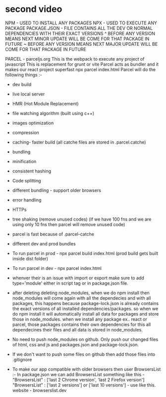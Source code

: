 # second video
NPM - USED TO INSTALL ANY PACKAGES
NPX - USED TO EXECUTE ANY PACKAGE
PACKAGE.JSON - 
FILE CONTAINS ALL THE DEV OR NORMAL DEPENDENCIES WITH THEIR EXACT VERSIONS
^ BEFORE ANY VERSION MEANS NEXT MINOR UPDATE WILL BE COME FOR THAT PACKAGE IN FUTURE
~ BEFORE ANY VERSION MEANS NEXT MAJOR UPDATE WILL BE COME FOR THAT PACKAGE IN FUTURE

PARCEL - parceljs.org
This is the webpack to execute any project of javascript
This is replacement for grunt or vite
Parcel acts as bundler and it makes our react project superfast
npx parcel index.html
Parcel will do the following things :- 
- dev build
- live local server
- HMR (Hot Module Replacement)
- file watching algorithm (built using c++)
- images optimization
- compression
- caching- faster build (all catche files are stored in .parcel.catche)
- bundling
- minification
- consistent hashing
- Code splitting 
- different bundling - support older browsers
- error handling
- HTTPs
- tree shaking (remove unused codes) (if we have 100 fns and we are using only 10 fns then parcel will remove unused code)
- parcel is fast because of .parcel-catche
- different dev and prod bundles
- To run parcel in prod - npx parcel build index.html (prod build gets built inside dist folder)
- To run parcel in dev - npx parcel index.html 


- whenver their is an issue with import or export make sure to add type='module' either in script tag or in package.json file.
- after deleting deleting node_modules, when we do npm install then node_modules will come again with all the dependecies and with all packages, this happens because package-lock.json is already contains the exact versions of all installed dependencies/packages. so when we do npm install it will automatically install all data for packages and store those in node_modules. when we install any package ex.. react or parcel, those packages contains their own dependencies for this all dependecines their files and all data is stored in node_modules.
- No need to push node_modules on github. Only push our changed files of html, css and js and packages.json and package-lock.json.
- If we don't want to push some files on github then add those files into .gitignore
- To make our app compatible with older browsers then user BrowsersList :- 
In package.json we can add BrowsersList something like this - 
"BrowsersList" : ['last 2 Chrome version', 'last 2 Firefox version']
"BrowsersList" : ['last 2 versions'] or ['last 10 versions'] - use like this.
website - browserslist.dev